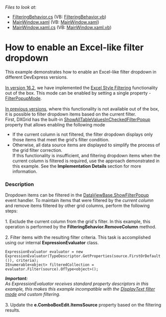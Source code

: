 <!-- default file list -->
*Files to look at*:

* [FilteringBehavior.cs](./CS/FilteringBehavior.cs) (VB: [FilteringBehavior.vb](./VB/FilteringBehavior.vb))
* [MainWindow.xaml](./CS/MainWindow.xaml) (VB: [MainWindow.xaml](./VB/MainWindow.xaml))
* [MainWindow.xaml.cs](./CS/MainWindow.xaml.cs) (VB: [MainWindow.xaml.vb](./VB/MainWindow.xaml.vb))
<!-- default file list end -->
# How to enable an Excel-like filter dropdown


<p>This example demonstrates how to enable an Excel-like filter dropdown in different DevExpress versions.<br><br><u>In version 16.2</u>, we have implemented the <a href="https://documentation.devexpress.com/#WPF/CustomDocument6133">Excel Style Filtering</a> functionality out of the box. This mode can be enabled by setting a single property - <a href="https://documentation.devexpress.com/WPF/DevExpressXpfGridColumnBase_FilterPopupModetopic.aspx">FilterPopupMode</a>.<br><br><u>In previous versions</u>, where this functionality is not available out of the box, it is possible to filter dropdown items based on the current filter.<br>First, DXGrid has the built-in <a href="https://documentation.devexpress.com/WPF/DevExpressXpfGridColumnBase_ShowAllTableValuesInCheckedFilterPopuptopic.aspx">ShowAllTableValuesInCheckedFilterPopup</a> property that allows enabling the following mode

* If the current column is not filtered, the filter dropdown displays only those items that meet the grid's filter condition.
* Otherwise, all data source items are displayed to simplify the process of the grid filter correction.<br>If this functionality is insufficient, and filtering dropdown items when the current column is filtered is required, use the approach demonstrated in this example. See the <strong>Implementation Details </strong>section for more information.</p>


<h3>Description</h3>

<p>Dropdown items can be filtered in the <a href="https://documentation.devexpress.com/#WPF/DevExpressXpfGridDataViewBase_ShowFilterPopuptopic">DataViewBase.ShowFilterPopup</a> event handler. To maintain items that were filtered by the <em>current column</em> and remove items filtered by other grid columns, perform the following steps:<br><br>1. Exclude the current column from the grid's filter. In this example, this operation is performed by the <strong>FilteringBehavior.RemoveColumn</strong> method.<br><br>2. Filter items with the resulting filter criteria. This task is accomplished using our internal <strong>ExpressionEvaluator</strong> class.</p>
<code lang="cs">ExpressionEvaluator evaluator = new ExpressionEvaluator(TypeDescriptor.GetProperties(source.FirstOrDefault()), criteria);
IEnumerable&lt;object&gt; filteredCollection = evaluator.Filter(source).OfType&lt;object&gt;();
</code>
<p><strong><em>Important:</em></strong><br><em>As ExpressionEvaluator receives standard property descriptors in this example, this makes this example incompatible with the </em><a href="https://documentation.devexpress.com/#WPF/CustomDocument6410"><em>DisplayText filter mode</em></a><em> and custom filtering.</em><br><br>3. Update the <strong>e.ComboBoxEdit.ItemsSource</strong> property based on the filtering results.</p>

<br/>


